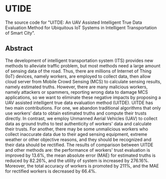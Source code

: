 # UTIDE
The source code for "UITDE: An UAV Assisted Intelligent True Data Evaluation Method for Ubiquitous IoT Systems in Intelligent Transportation of Smart City".

## Abstract
The development of intelligent transportation system (ITS) provides new methods to alleviate traffic problem, but most methods need a large amount of sensing data of the road. Thus, there are millions of Internet of Thing (IoT) devices, namely workers, are employed to collect data, then allow cloud server from Mobile Crowd Sensing (MCS) to calculate sensing results, namely estimated truths. However, there are many malicious workers, namely attackers or spammers, reporting wrong data to damage MCS applications, so we want to eliminate these negative impacts by proposing a UAV assisted intelligent true data evaluation method (UITDE). UITDE has two main contributions. For one, we abandon traditional algorithms that only use workers’ data to obtain estimated truths and compute their trusts directly. In contrast, we employ Unmanned Aerial Vehicles (UAV) to collect data as ground truths to test authenticity of workers' data and calculate their trusts. For another, there may be some unmalicious workers who collect inaccurate data due to their aged sensing equipment, extreme weather or other objective reasons, and they should be recognized and their data should be rectified. The results of comparison between UITDE and other methods are: the performance of workers' trust evaluation is improved by 13.6%, the mean absolute error (MAE) for estimated truths is reduced by 82.26%, and the utility of system is increased by 276.16%. Moreover, the total accuracy of workers is promoted by 211%, and the MAE for rectified workers is decreased by 66.4%.
